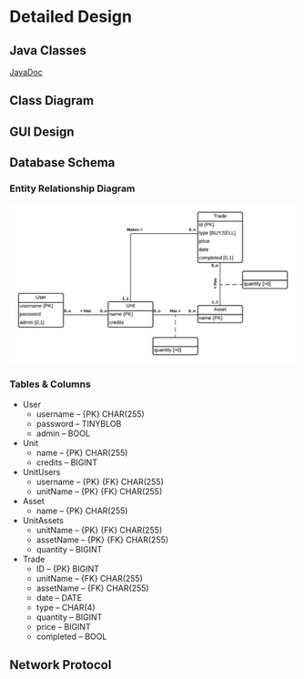 Detailed Design
===============

Java Classes
------------
[JavaDoc](https://mitchelljqegan.github.io/cab302-major-project-javadoc/)

Class Diagram
-------------

GUI Design
----------

Database Schema
---------------
### Entity Relationship Diagram
![Entity Relationship Diagram](/docs/images/erd.png)
### Tables & Columns
- User 
  - username – {PK} CHAR(255)
  - password – TINYBLOB 
  - admin – BOOL 
- Unit
  - name – {PK} CHAR(255)
  - credits – BIGINT
- UnitUsers
  - username – {PK} {FK} CHAR(255) 
  - unitName – {PK} {FK} CHAR(255)
- Asset
  - name – {PK} CHAR(255)
- UnitAssets
  - unitName – {PK} {FK} CHAR(255)
  - assetName – {PK} {FK} CHAR(255)
  - quantity – BIGINT 
- Trade
  - ID – {PK} BIGINT
  - unitName – {FK} CHAR(255)
  - assetName – {FK} CHAR(255)
  - date – DATE 
  - type – CHAR(4)
  - quantity – BIGINT 
  - price – BIGINT 
  - completed – BOOL

Network Protocol
----------------
